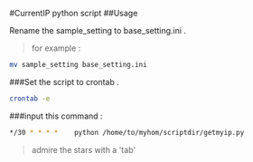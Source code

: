 #CurrentIP python script
##Usage

Rename the sample_setting to base_setting.ini .

 > for example :

  ```sh
  mv sample_setting base_setting.ini
  ```
###Set the script to crontab .

  ```sh
  crontab -e
  ```

###input this command :
  ```sh
  */30 * * * *    python /home/to/myhom/scriptdir/getmyip.py
  ```

  > admire the stars with a 'tab'

